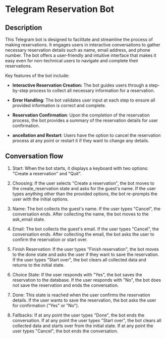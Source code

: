 # Telegram Reservation Bot

## Description
This Telegram bot is designed to facilitate and streamline the process of making reservations. It engages users in interactive conversations to gather necessary reservation details such as name, email address, and phone number. The bot offers a user-friendly and intuitive interface that makes it easy even for non-technical users to navigate and complete their reservations.

Key features of the bot include:

* **Interactive Reservation Creation:** The bot guides users through a step-by-step process to collect all necessary information for a reservation.

* **Error Handling**: The bot validates user input at each step to ensure all provided information is correct and complete.

* **Reservation Confirmation**: Upon the completion of the reservation process, the bot provides a summary of the reservation details for user confirmation.

* **ancellation and Restart**: Users have the option to cancel the reservation process at any point or restart it if they want to change any details.

## Conversation flow
1. Start: When the bot starts, it displays a keyboard with two options: "Create a reservation" and "Quit".

2. Choosing: If the user selects "Create a reservation", the bot moves to the create_reservation state and asks for the guest's name.
If the user types anything other than the provided options, the bot re-prompts the user with the initial options.
3. Name: The bot collects the guest's name. If the user types "Cancel", the conversation ends.
After collecting the name, the bot moves to the ask_email state.
4. Email: The bot collects the guest's email. If the user types "Cancel", the conversation ends.
After collecting the email, the bot asks the user to confirm the reservation or start over.
5. Finish Reservation: If the user types "Finish reservation", the bot moves to the done state and asks the user if they want to save the reservation.
If the user types "Start over", the bot clears all collected data and returns to the initial state.
6. Choice State: If the user responds with "Yes", the bot saves the reservation to the database.
If the user responds with "No", the bot does not save the reservation and ends the conversation.
7. Done: 
This state is reached when the user confirms the reservation details. If the user wants to save the reservation, the bot asks the user for confirmation ("Yes" or "No").
8. Fallbacks: If at any point the user types "Done", the bot ends the conversation.
If at any point the user types "Start over", the bot clears all collected data and starts over from the initial state.
If at any point the user types "Cancel", the bot ends the conversation.
